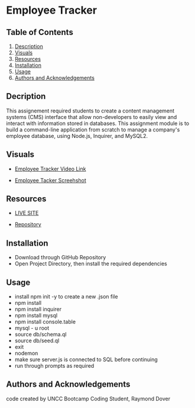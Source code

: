 # Employee Tracker

## Table of Contents

1. [Description](#description)
3. [Visuals](#visuals)
4. [Resources](#resources)
5. [Installation](#installation)
6. [Usage](#usage)
7. [Authors and Acknowledgements](#authors-and-acknowledgements)

## Decription

This assignement required students to create a content management systems (CMS) interface that allow non-developers to easily view and interact with information stored in databases. This assignment module is to build a command-line application from scratch to manage a company's employee database, using Node.js, Inquirer, and MySQL2.

## Visuals

- [Employee Tracker Video Link](https://drive.google.com/file/d/1_WLOTbZNoOLWt5iYw5Dr8VrGamGxinXk/view)

- [Employee Tacker Screehshot](./assets/employee-tracker.png)

## Resources

- [LIVE SITE](https://raydover.github.io/employee-tracker/)

- [Repository](https://github.com/raydover/employee-tracker)

## Installation
- Download through GitHub Repository
- Open Project Directory, then install the required dependencies

## Usage
- install npm init -y to create a new .json file
- npm install
- npm install inquirer
- npm install mysql
- npm install console.table
- mysql - u root
- source db/schema.ql
- source db/seed.ql
- exit
- nodemon
- make sure server.js is connected to SQL before continuing
- run through prompts as required

## Authors and Acknowledgements

code created by UNCC Bootcamp Coding Student, Raymond Dover
